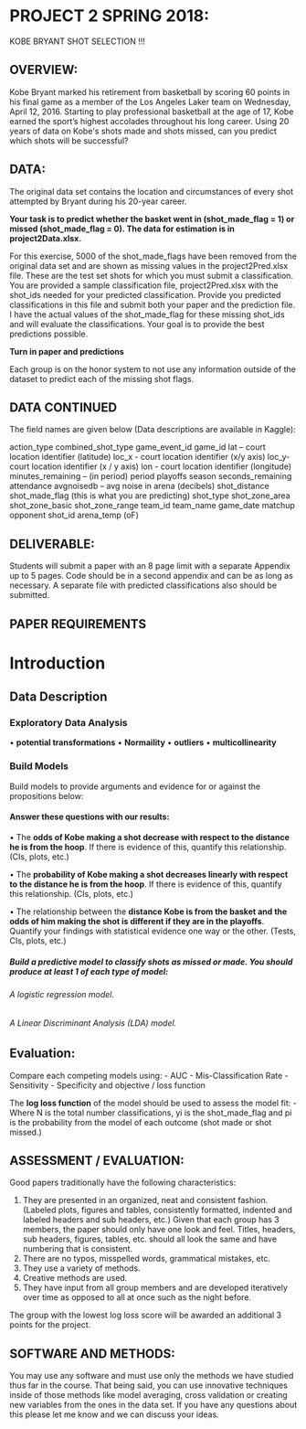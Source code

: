 # PROJECT 2 SPRING 2018:

KOBE BRYANT SHOT SELECTION !!!



## OVERVIEW:
Kobe Bryant marked his retirement from basketball by scoring 60 points in his final game as a member of the Los Angeles Laker team on Wednesday, April 12, 2016. Starting to play professional basketball at the age of 17, Kobe earned the sport’s highest accolades throughout his long career.  Using 20 years of data on Kobe's shots made and shots missed, can you predict which shots will be successful?

## DATA:
The original data set contains the location and circumstances of every shot attempted by Bryant during his 20-year career.

__Your task is to predict whether the basket went in (shot_made_flag = 1) or missed (shot_made_flag = 0).  The data for estimation is in project2Data.xlsx.__

For this exercise, 5000 of the shot_made_flags have been removed from the original data set and are shown as missing values in the project2Pred.xlsx file.  These are the test set shots for which you must submit a classification. You are provided a sample classification file, project2Pred.xlsx with the shot_ids needed for your predicted classification.  Provide you predicted classifications in this file and submit both your paper and the prediction file. I have the actual values of the shot_made_flag for these missing shot_ids and will evaluate the classifications.  Your goal is to provide the best predictions possible.

__Turn in paper and predictions__

Each group is on the honor system to not use any information outside of the dataset to predict each of the missing shot flags.
 
## DATA CONTINUED

The field names are given below (Data descriptions are available in Kaggle):

action_type
combined_shot_type
game_event_id
game_id
lat – court location identifier (latitude)
loc_x - court location identifier (x/y axis)
loc_y- court location identifier (x / y axis)
lon - court location identifier (longitude)
minutes_remaining – (in period)
period
playoffs
season
seconds_remaining
attendance
avgnoisedb – avg noise in arena (decibels)	shot_distance
shot_made_flag (this is what you are predicting)
shot_type
shot_zone_area
shot_zone_basic
shot_zone_range
team_id
team_name
game_date
matchup
opponent
shot_id
arena_temp (oF)

## DELIVERABLE:
Students will submit a paper with an 8 page limit with a separate Appendix up to 5 pages.  Code should be in a second appendix and can be as long as necessary.   A separate file with predicted classifications also should be submitted.

## PAPER REQUIREMENTS

# Introduction

## Data Description

### Exploratory Data Analysis

•	__potential transformations__
•   __Normaility__
•	__outliers__
•	__multicollinearity__

### Build Models

Build models to provide arguments and evidence for or against the propositions below:

#### Answer these questions with our results:

•	The __odds of Kobe making a shot decrease with respect to the distance he is from the hoop__.  If there is evidence of this, quantify this relationship.  (CIs, plots, etc.)

•	The __probability of Kobe making a shot decreases linearly with respect to the distance he is from the hoop__.    If there is evidence of this, quantify this relationship.  (CIs, plots, etc.)

•	The relationship between the __distance Kobe is from the basket and the odds of him making the shot is different if they are in the playoffs__.  Quantify your findings with statistical evidence one way or the other. (Tests, CIs, plots, etc.) 

##### Build a predictive model to classify shots as missed or made.  You should produce at least 1 of each type of model:
###### A logistic regression model.
###### A Linear Discriminant Analysis (LDA) model.

## Evaluation:
Compare each competing models using:
    - AUC
    - Mis-Classification Rate
    - Sensitivity
    - Specificity and objective / loss function

The __log loss function__ of the model should be used to assess the model fit:
    - Where N is the total number classifications, yi is the shot_made_flag and pi is the probability from the model of each outcome (shot made or shot missed.)

## ASSESSMENT / EVALUATION:

Good papers traditionally have the following characteristics:
1.	They are presented in an organized, neat and consistent fashion. (Labeled plots, figures and tables, consistently formatted, indented and labeled headers and sub headers, etc.)  Given that each group has 3 members, the paper should only have one look and feel.  Titles, headers, sub headers, figures, tables, etc. should all look the same and have numbering that is consistent.
2.	There are no typos, misspelled words, grammatical mistakes, etc.
3.	They use a variety of methods.
4.	Creative methods are used.
5.	They have input from all group members and are developed iteratively over time as opposed to all at once such as the night before.

The group with the lowest log loss score will be awarded an additional 3 points for the project.

## SOFTWARE AND METHODS:
You may use any software and must use only the methods we have studied thus far in the course.  That being said, you can use innovative techniques inside of those methods like model averaging, cross validation or creating new variables from the ones in the data set.  If you have any questions about this please let me know and we can discuss your ideas.

